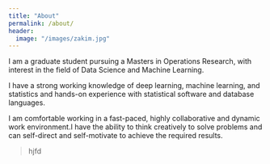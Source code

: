 ```yaml
---
title: "About"
permalink: /about/
header:
  image: "/images/zakim.jpg"
---
```


I am a graduate student pursuing a Masters in Operations Research, with interest in the field of Data Science and Machine Learning.

I have a strong working knowledge of deep learning, machine learning, and statistics and hands-on experience with statistical software and database languages.

I am comfortable working in a fast-paced, highly collaborative and dynamic work environment.I have the ability to think creatively to solve problems and can self-direct and self-motivate to achieve the required results.

> hjfd
